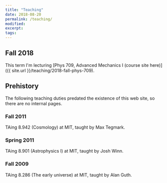 ```yaml
---
title: "Teaching"
date: 2018-08-20
permalink: /teaching/
modified:
excerpt:
tags:
---
```


## Fall 2018

This term I'm lecturing [Phys 709, Advanced Mechanics I (course site
here)]({{ site.url }}/teaching/2018-fall-phys-709).

## Prehistory

The following teaching duties predated the existence of this web
site, so there are no internal pages.

### Fall 2011

TAing 8.942 (Cosmology) at MIT, taught by Max Tegmark.

### Spring 2011

TAing 8.901 (Astrophysics I) at MIT, taught by Josh Winn.

### Fall 2009

TAing 8.286 (The early universe) at MIT, taught by Alan Guth.
